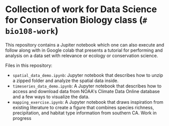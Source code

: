 # Collection of work for Data Science for Conservation Biology class (`# bio108-work`)
This repository contains a Jupiter notebook which one can also execute and follow along with in Google colab that presents a tutorial for performing and analysis on a data set with relevance or ecology or conservation science.

Files in this repository:
* `spatial_data_demo.ipynb`: Jupyter notebook that describes how to unzip a zipped folder and analyze the spatial data inside.
* `timeseries_data_demo.ipynb`: A Jupyter notebook that describes how to access and download data from NOAA's Climate Data Online database and a few ways to visualize the data.
* `mapping_exercise.ipynb`: A Jupyter notebook that draws inspiration from existing literature to create a figure that combines species richness, precipitation, and habitat type information from southern CA. Work in progress

